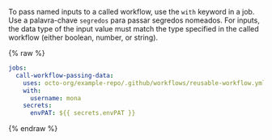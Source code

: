 To pass named inputs to a called workflow, use the `with` keyword in a job. Use a palavra-chave `segredos` para passar segredos nomeados. For inputs, the data type of the input value must match the type specified in the called workflow (either boolean, number, or string).

{% raw %}
```yaml
jobs:
  call-workflow-passing-data:
    uses: octo-org/example-repo/.github/workflows/reusable-workflow.yml@main
    with:
      username: mona
    secrets:
      envPAT: ${{ secrets.envPAT }}
```
{% endraw %}